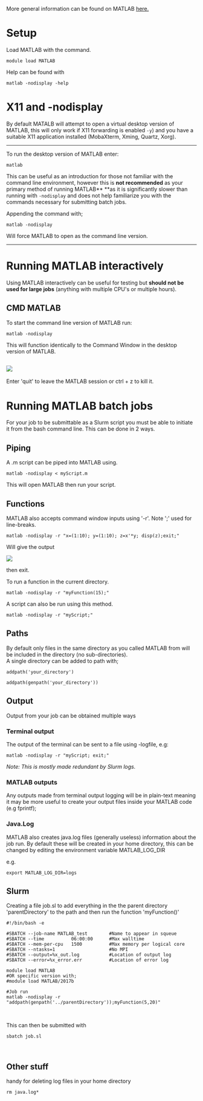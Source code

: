 More general information can be found on MATLAB
[here.](https://support.nesi.org.nz/hc/en-gb/articles/212639047-MATLAB)

# Setup

Load MATLAB with the command.

    module load MATLAB

Help can be found with

    matlab -nodisplay -help

# X11 and -nodisplay

By default MATALB will attempt to open a virtual desktop version of
MATLAB, this will only work if X11 forwarding is enabled `-y`) and you
have a suitable X11 application installed (MobaXterm, Xming, Quartz,
Xorg).

------------------------------------------------------------------------

To run the desktop version of MATLAB enter:

    matlab

This can be useful as an introduction for those not familiar with the
command line environment, however this is **not recommended** as your
primary method of running MATLAB** **as it is significantly slower than
running with `-nodisplay` and does not help familiarize you with the
commands necessary for submitting batch jobs.

Appending the command with;

    matlab -nodisplay

Will force MATLAB to open as the command line version.

------------------------------------------------------------------------

# Running MATLAB interactively

Using MATLAB interactively can be useful for testing but **should not be
used for large jobs** (anything with multiple CPU\'s or multiple hours).

## CMD MATLAB

To start the command line version of MATLAB run:

    matlab -nodisplay

This will function identically to the Command Window in the desktop
version of MATLAB.

## ![](https://support.nesi.org.nz/hc/article_attachments/360001327855/mceclip0.png)

Enter \'quit\' to leave the MATLAB session or ctrl + z to kill it.

# Running MATLAB batch jobs

For your job to be submittable as a Slurm script you must be able to
initiate it from the bash command line. This can be done in 2 ways.

## Piping

A .m script can be piped into MATLAB using.

    matlab -nodisplay < myScript.m

This will open MATLAB then run your script. 

## Functions

MATLAB also accepts command window inputs using \'-r\'. Note \';\' used
for line-breaks.

    matlab -nodisplay -r "x=(1:10); y=(1:10); z=x'*y; disp(z);exit;"

Will give the output

![](https://support.nesi.org.nz/hc/article_attachments/360001330035/mceclip0.png)

then exit.

To run a function in the current directory.

    matlab -nodisplay -r "myFunction(15);"

A script can also be run using this method.

    matlab -nodisplay -r "myScript;"

## Paths

By default only files in the same directory as you called MATLAB from
will be included in the directory (no sub-directories).\
A single directory can be added to path with;

    addpath('your_directory') 

    addpath(genpath('your_directory'))

## Output

Output from your job can be obtained multiple ways

### Terminal output

The output of the terminal can be sent to a file using -logfile, e.g:

    matlab -nodisplay -r "myScript; exit;"

*Note: This is mostly made redundant by Slurm logs.*

### MATLAB outputs

Any outputs made from terminal output logging will be in plain-text
meaning it may be more useful to create your output files inside your
MATLAB code (e.g fprintf);

### Java.Log

MATLAB also creates java.log files (generally useless) information about
the job run. By default these will be created in your home directory,
this can be changed by editing the environment variable MATLAB\_LOG\_DIR

e.g.

    export MATLAB_LOG_DIR=logs

## Slurm

Creating a file job.sl to add everything in the the parent directory
\'parentDirectory\' to the path and then run the function
\'myFunction()\'

    #!/bin/bash -e

    #SBATCH --job-name MATLAB_test        #Name to appear in squeue
    #SBATCH --time          06:00:00      #Max walltime
    #SBATCH --mem-per-cpu   1500          #Max memory per logical core
    #SBATCH --ntasks=1                    #No MPI
    #SBATCH --output=%x_out.log           #Location of output log
    #SBATCH --error=%x_error.err          #Location of error log

    module load MATLAB
    #OR specific version with;
    #module load MATLAB/2017b

    #Job run
    matlab -nodisplay -r "addpath(genpath('../parentDirectory'));myFunction(5,20)"

 

This can then be submitted with

    sbatch job.sl

 

## Other stuff

handy for deleting log files in your home directory

    rm java.log*
